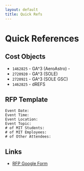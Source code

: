 ```yaml
---
layout: default
title: Quick Refs
---
```


# Quick References

## Cost Objects
* `1462825` - GA^3 (AeroAstro) - 
* `2720920` - GA^3 (SOLE)
* `2720921` - GA^3 (SOLE GSC)
* `1462825` - dREFS

## RFP Template
```
Event Date:
Event Time:
Event Location:
Event Topic:
# of MIT Students:
# of MIT Employees:
# of Other Attendees:
```

## Links
* [RFP Google Form](https://forms.gle/k3N3Mj7r8JaifaCS8)
